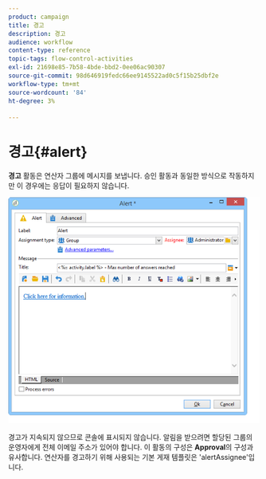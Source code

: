 ```yaml
---
product: campaign
title: 경고
description: 경고
audience: workflow
content-type: reference
topic-tags: flow-control-activities
exl-id: 21698e85-7b58-4bde-bbd2-0ee06ac90307
source-git-commit: 98d646919fedc66ee9145522ad0c5f15b25dbf2e
workflow-type: tm+mt
source-wordcount: '84'
ht-degree: 3%

---
```


# 경고{#alert}

**경고** 활동은 연산자 그룹에 메시지를 보냅니다. 승인 활동과 동일한 방식으로 작동하지만 이 경우에는 응답이 필요하지 않습니다.

![](assets/edit_alerte.png)

경고가 지속되지 않으므로 콘솔에 표시되지 않습니다. 알림을 받으려면 할당된 그룹의 운영자에게 전체 이메일 주소가 있어야 합니다. 이 활동의 구성은 **Approval**&#x200B;의 구성과 유사합니다. 연산자를 경고하기 위해 사용되는 기본 게재 템플릿은 &#39;alertAssignee&#39;입니다.
